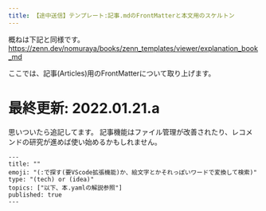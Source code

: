```yaml
---
title: 【途中送信】テンプレート:記事.mdのFrontMatterと本文用のスケルトン
---
```


概ねは下記と同様です。
https://zenn.dev/nomuraya/books/zenn_templates/viewer/explanation_book_md

ここでは、記事(Articles)用のFrontMatterについて取り上げます。

# 最終更新: 2022.01.21.a
思いついたら追記してます。
記事機能はファイル管理が改善されたり、レコメンドの研究が進めば使い始めるかもしれません。

```
---
title: ""
emoji: "(:で探す(要VScode拡張機能)か、絵文字とかそれっぽいワードで変換して検索)"
type: "(tech) or (idea)"
topics: ["以下、本.yamlの解説参照"]
published: true
---
```
